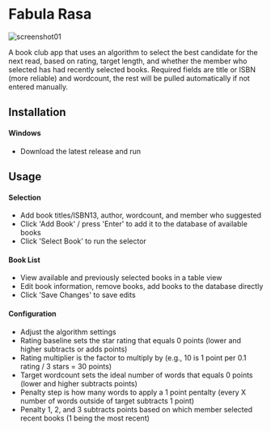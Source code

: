 # Fabula Rasa
![screenshot01](https://github.com/user-attachments/assets/7c701536-c48f-4433-a120-1505202a1641)

A book club app that uses an algorithm to select the best candidate for the next read, based on rating, target length, and whether the member who selected has had recently selected books. Required fields are title or ISBN (more reliable) and wordcount, the rest will be pulled automatically if not entered manually.

## Installation
#### Windows
- Download the latest release and run

## Usage
#### Selection
- Add book titles/ISBN13, author, wordcount, and member who suggested
- Click 'Add Book' / press 'Enter' to add it to the database of available books
- Click 'Select Book' to run the selector

#### Book List
- View available and previously selected books in a table view
- Edit book information, remove books, add books to the database directly
- Click 'Save Changes' to save edits

#### Configuration
- Adjust the algorithm settings
- Rating baseline sets the star rating that equals 0 points (lower and higher subtracts or adds points)
- Rating multiplier is the factor to multiply by (e.g., 10 is 1 point per 0.1 rating / 3 stars = 30 points)
- Target wordcount sets the ideal number of words that equals 0 points (lower and higher subtracts points)
- Penalty step is how many words to apply a 1 point pentalty (every X number of words outside of target subtracts 1 point)
- Penalty 1, 2, and 3 subtracts points based on which member selected recent books (1 being the most recent)
